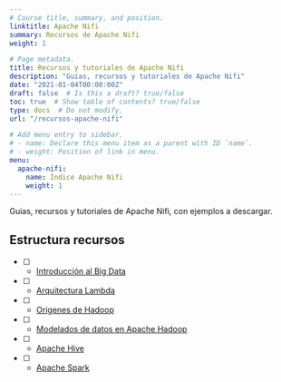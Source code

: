 ```yaml
---
# Course title, summary, and position.
linktitle: Apache Nifi
summary: Recursos de Apache Nifi
weight: 1

# Page metadata.
title: Recursos y tutoriales de Apache Nifi
description: "Guias, recursos y tutoriales de Apache Nifi"
date: "2021-01-04T00:00:00Z"
draft: false  # Is this a draft? true/false
toc: true  # Show table of contents? true/false
type: docs  # Do not modify.
url: "/recursos-apache-nifi"

# Add menu entry to sidebar.
# - name: Declare this menu item as a parent with ID `name`.
# - weight: Position of link in menu.
menu:
  apache-nifi:
    name: Índice Apache Nifi
    weight: 1
---
```


Guias, recursos y tutoriales de Apache Nifi, con ejemplos a descargar.

## Estructura recursos

- [ ] - [Introducción al Big Data](#)
- [ ] - [Arquitectura Lambda](#)
- [ ] - [Origenes de Hadoop](#)
- [ ] - [Modelados de datos en Apache Hadoop](#)
- [ ] - [Apache Hive](#)
- [ ] - [Apache Spark](#)